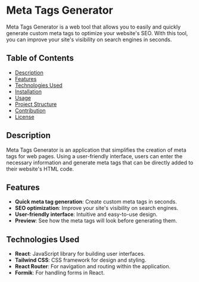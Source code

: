 # Meta Tags Generator

Meta Tags Generator is a web tool that allows you to easily and quickly generate custom meta tags to optimize your website's SEO. With this tool, you can improve your site's visibility on search engines in seconds.

## Table of Contents
- [Description](#description)
- [Features](#features)
- [Technologies Used](#technologies-used)
- [Installation](#installation)
- [Usage](#usage)
- [Project Structure](#project-structure)
- [Contribution](#contribution)
- [License](#license)

## Description
Meta Tags Generator is an application that simplifies the creation of meta tags for web pages. Using a user-friendly interface, users can enter the necessary information and generate meta tags that can be directly added to their website's HTML code.

## Features
- **Quick meta tag generation**: Create custom meta tags in seconds.
- **SEO optimization**: Improve your site's visibility on search engines.
- **User-friendly interface**: Intuitive and easy-to-use design.
- **Preview**: See how the meta tags will look before generating them.

## Technologies Used
- **React**: JavaScript library for building user interfaces.
- **Tailwind CSS**: CSS framework for design and styling.
- **React Router**: For navigation and routing within the application.
- **Formik**: For handling forms in React.